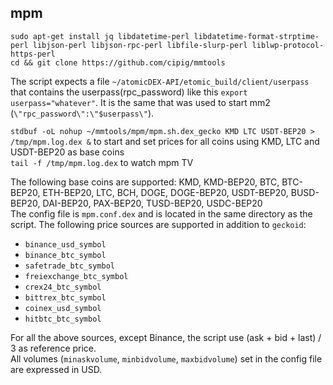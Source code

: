 ## mpm

```
sudo apt-get install jq libdatetime-perl libdatetime-format-strptime-perl libjson-perl libjson-rpc-perl libfile-slurp-perl liblwp-protocol-https-perl
cd && git clone https://github.com/cipig/mmtools
```

The script expects a file `~/atomicDEX-API/etomic_build/client/userpass` that contains the userpass(rpc_password) like this `export userpass="whatever"`. It is the same that was used to start mm2 (`\"rpc_password\":\"$userpass\"`).

`stdbuf -oL nohup ~/mmtools/mpm/mpm.sh.dex_gecko KMD LTC USDT-BEP20 > /tmp/mpm.log.dex &` to start and set prices for all coins using KMD, LTC and USDT-BEP20 as base coins  
`tail -f /tmp/mpm.log.dex` to watch mpm TV  

The following base coins are supported: KMD, KMD-BEP20, BTC, BTC-BEP20, ETH-BEP20, LTC, BCH, DOGE, DOGE-BEP20, USDT-BEP20, BUSD-BEP20, DAI-BEP20, PAX-BEP20, TUSD-BEP20, USDC-BEP20  
The config file is `mpm.conf.dex` and is located in the same directory as the script. The following price sources are supported in addition to `geckoid`:  
- `binance_usd_symbol`
- `binance_btc_symbol`
- `safetrade_btc_symbol`
- `freiexchange_btc_symbol`
- `crex24_btc_symbol`
- `bittrex_btc_symbol`
- `coinex_usd_symbol`
- `hitbtc_btc_symbol`

For all the above sources, except Binance, the script use (ask + bid + last) / 3 as reference price.  
All volumes (`minaskvolume`, `minbidvolume`, `maxbidvolume`) set in the config file are expressed in USD.  

